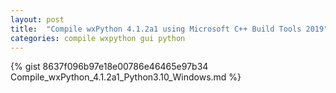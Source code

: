 ```yaml
---
layout: post
title:  "Compile wxPython 4.1.2a1 using Microsoft C++ Build Tools 2019"
categories: compile wxpython gui python
---
```

{% gist 8637f096b97e18e00786e46465e97b34 Compile_wxPython_4.1.2a1_Python3.10_Windows.md %}
